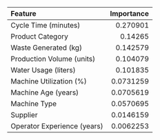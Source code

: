 | Feature                     |   Importance |
|:----------------------------|-------------:|
| Cycle Time (minutes)        |    0.270901  |
| Product Category            |    0.14265   |
| Waste Generated (kg)        |    0.142579  |
| Production Volume (units)   |    0.104079  |
| Water Usage (liters)        |    0.101835  |
| Machine Utilization (%)     |    0.0731259 |
| Machine Age (years)         |    0.0705619 |
| Machine Type                |    0.0570695 |
| Supplier                    |    0.0146159 |
| Operator Experience (years) |    0.0062253 |